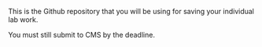 This is the Github repository that you will be using for saving your individual lab work.

You must still submit to CMS by the deadline.
